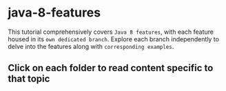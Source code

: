 # java-8-features

This tutorial comprehensively covers `Java 8 features`, with each feature housed in its `own dedicated branch`. Explore each branch independently to delve into the features along with `corresponding examples`.

## Click on each folder to read content specific to that topic
